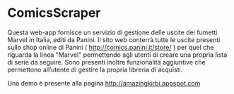 # ComicsScraper
Questa web-app fornisce un servizio di gestione delle uscite dei fumetti Marvel in Italia, editi da Panini. Il sito web conterrà tutte le uscite presenti sullo shop online di Panini ( http://comics.panini.it/store/ ) per quel che riguarda la linea "Marvel" permettendo agli utenti di creare una propria lista di serie da seguire.
Sono presenti inoltre funzionalità aggiuntive che permettono all’utente di gestire la propria libreria di acquisti.

Una demo è presente alla pagina http://amazingkirbi.appspot.com
